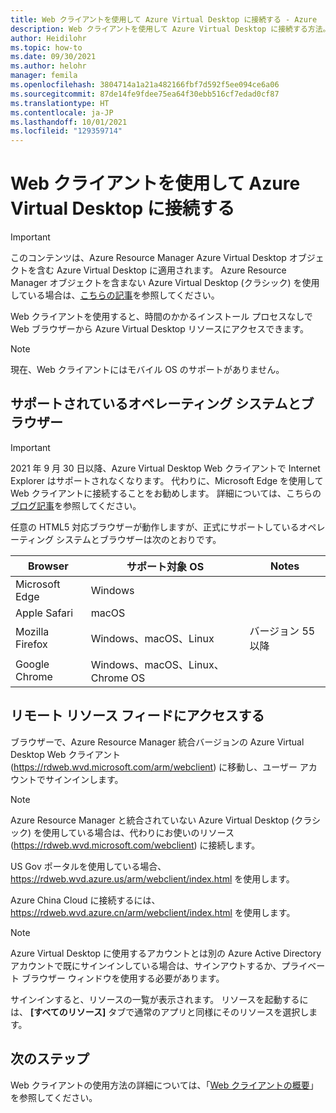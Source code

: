 ```yaml
---
title: Web クライアントを使用して Azure Virtual Desktop に接続する - Azure
description: Web クライアントを使用して Azure Virtual Desktop に接続する方法。
author: Heidilohr
ms.topic: how-to
ms.date: 09/30/2021
ms.author: helohr
manager: femila
ms.openlocfilehash: 3804714a1a21a482166fbf7d592f5ee094ce6a06
ms.sourcegitcommit: 87de14fe9fdee75ea64f30ebb516cf7edad0cf87
ms.translationtype: HT
ms.contentlocale: ja-JP
ms.lasthandoff: 10/01/2021
ms.locfileid: "129359714"
---
```

# <a name="connect-to-azure-virtual-desktop-with-the-web-client"></a>Web クライアントを使用して Azure Virtual Desktop に接続する

>[!IMPORTANT]
>このコンテンツは、Azure Resource Manager Azure Virtual Desktop オブジェクトを含む Azure Virtual Desktop に適用されます。 Azure Resource Manager オブジェクトを含まない Azure Virtual Desktop (クラシック) を使用している場合は、[こちらの記事](../virtual-desktop-fall-2019/connect-web-2019.md)を参照してください。

Web クライアントを使用すると、時間のかかるインストール プロセスなしで Web ブラウザーから Azure Virtual Desktop リソースにアクセスできます。

>[!NOTE]
>現在、Web クライアントにはモバイル OS のサポートがありません。

## <a name="supported-operating-systems-and-browsers"></a>サポートされているオペレーティング システムとブラウザー

>[!IMPORTANT]
>2021 年 9 月 30 日以降、Azure Virtual Desktop Web クライアントで Internet Explorer はサポートされなくなります。 代わりに、Microsoft Edge を使用して Web クライアントに接続することをお勧めします。 詳細については、こちらの[ブログ記事](https://aka.ms/WVDSupportIE11)を参照してください。

任意の HTML5 対応ブラウザーが動作しますが、正式にサポートしているオペレーティング システムとブラウザーは次のとおりです。

| Browser           | サポート対象 OS                     | Notes               |
|-------------------|----------------------------------|---------------------|
| Microsoft Edge    | Windows                          |                     |
| Apple Safari      | macOS                            |                     |
| Mozilla Firefox   | Windows、macOS、Linux            | バージョン 55 以降 |
| Google Chrome     | Windows、macOS、Linux、Chrome OS |                     |

## <a name="access-remote-resources-feed"></a>リモート リソース フィードにアクセスする

ブラウザーで、Azure Resource Manager 統合バージョンの Azure Virtual Desktop Web クライアント (<https://rdweb.wvd.microsoft.com/arm/webclient>) に移動し、ユーザー アカウントでサインインします。

>[!NOTE]
>Azure Resource Manager と統合されていない Azure Virtual Desktop (クラシック) を使用している場合は、代わりにお使いのリソース (<https://rdweb.wvd.microsoft.com/webclient>) に接続します。
>
> US Gov ポータルを使用している場合、<https://rdweb.wvd.azure.us/arm/webclient/index.html> を使用します。
> 
> Azure China Cloud に接続するには、<https://rdweb.wvd.azure.cn/arm/webclient/index.html> を使用します。

>[!NOTE]
>Azure Virtual Desktop に使用するアカウントとは別の Azure Active Directory アカウントで既にサインインしている場合は、サインアウトするか、プライベート ブラウザー ウィンドウを使用する必要があります。

サインインすると、リソースの一覧が表示されます。 リソースを起動するには、 **[すべてのリソース]** タブで通常のアプリと同様にそのリソースを選択します。

## <a name="next-steps"></a>次のステップ

Web クライアントの使用方法の詳細については、「[Web クライアントの概要](/windows-server/remote/remote-desktop-services/clients/remote-desktop-web-client)」を参照してください。
